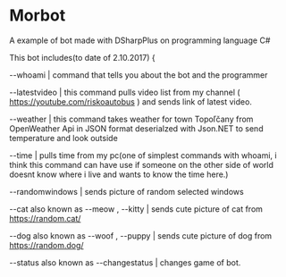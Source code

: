 # Morbot
A example of bot made with DSharpPlus on programming language C#

This bot includes(to date of 2.10.2017)
{

--whoami | command that tells you about the bot and the programmer

--latestvideo | this command pulls video list from my channel ( https://youtube.com/riskoautobus ) and sends link of latest video.

--weather | this command takes weather for town Topoľčany from OpenWeather Api in JSON format deserialzed with Json.NET to send temperature and look outside

--time | pulls time from my pc(one of simplest commands with whoami, i think this command can have use if someone on the other side of world doesnt know where i live and wants to know the time here.)

--randomwindows | sends picture of random selected windows

--cat also known as --meow , --kitty | sends cute picture of cat from https://random.cat/

--dog also known as --woof , --puppy | sends cute picture of dog from https://random.dog/

--status also known as --changestatus | changes game of bot.
